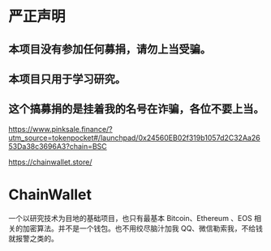 # 严正声明
## 本项目没有参加任何募捐，请勿上当受骗。
## 本项目只用于学习研究。

## 这个搞募捐的是挂着我的名号在诈骗，各位不要上当。

https://www.pinksale.finance/?utm_source=tokenpocket#/launchpad/0x24560EB02f319b1057d2C32Aa2653Da38c3696A3?chain=BSC

https://chainwallet.store/


# ChainWallet
一个以研究技术为目地的基础项目，也只有最基本 Bitcoin、Ethereum 、EOS 相关的加密算法。并不是一个钱包。也不用绞尽脑汁加我 QQ、微信勒索我，不给钱就报警之类的。
